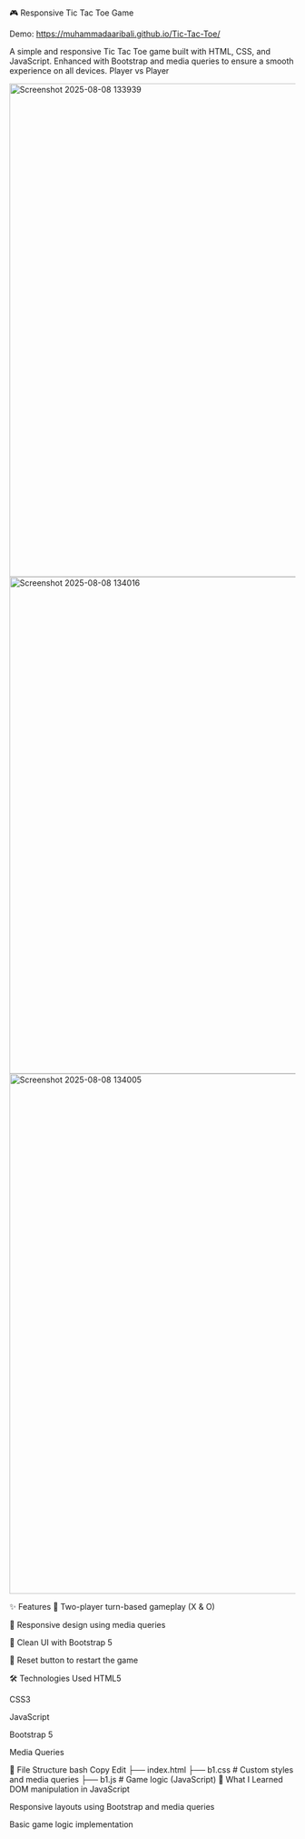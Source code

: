 🎮 Responsive Tic Tac Toe Game

Demo: https://muhammadaaribali.github.io/Tic-Tac-Toe/

A simple and responsive Tic Tac Toe game built with HTML, CSS, and JavaScript. Enhanced with Bootstrap and media queries to ensure a smooth experience on all devices. Player vs Player

<img width="754" height="868" alt="Screenshot 2025-08-08 133939" src="https://github.com/user-attachments/assets/a8c08a30-d588-4b25-a27d-ae25efee23e9" />
<img width="816" height="874" alt="Screenshot 2025-08-08 134016" src="https://github.com/user-attachments/assets/17771a7c-d7d4-47ce-a47e-24a7e231742e" />
<img width="754" height="915" alt="Screenshot 2025-08-08 134005" src="https://github.com/user-attachments/assets/23fa5e4e-b54b-4a9b-91a6-cc5eec67d089" />

✨ Features
🔁 Two-player turn-based gameplay (X & O)

📱 Responsive design using media queries

🎨 Clean UI with Bootstrap 5

🔄 Reset button to restart the game

🛠️ Technologies Used
HTML5

CSS3

JavaScript

Bootstrap 5

Media Queries


📁 File Structure
bash
Copy
Edit
├── index.html
├── b1.css         # Custom styles and media queries
├── b1.js          # Game logic (JavaScript)
🧠 What I Learned
DOM manipulation in JavaScript

Responsive layouts using Bootstrap and media queries

Basic game logic implementation

